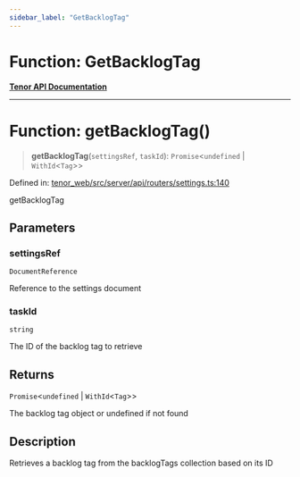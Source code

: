 ```yaml
---
sidebar_label: "GetBacklogTag"
---
```


# Function: GetBacklogTag

[**Tenor API Documentation**](../../README.md)

***

# Function: getBacklogTag()

> **getBacklogTag**(`settingsRef`, `taskId`): `Promise`\<`undefined` \| `WithId`\<`Tag`\>\>

Defined in: [tenor\_web/src/server/api/routers/settings.ts:140](https://github.com/Apantli/Tenor/blob/551fcec623199ab0ac9668d926e7d67c9012d18e/tenor_web/src/server/api/routers/settings.ts#L140)

getBacklogTag

## Parameters

### settingsRef

`DocumentReference`

Reference to the settings document

### taskId

`string`

The ID of the backlog tag to retrieve

## Returns

`Promise`\<`undefined` \| `WithId`\<`Tag`\>\>

The backlog tag object or undefined if not found

## Description

Retrieves a backlog tag from the backlogTags collection based on its ID
